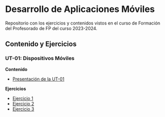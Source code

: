 # Desarrollo de Aplicaciones Móviles

Repositorio con los ejercicios y contenidos vistos en el curso de Formación del Profesorado de FP
del curso 2023-2024.

## Contenido y Ejercicios

### UT-01: Dispositivos Móviles

**Contenido**
- [Presentación de la UT-01](docs/ut01/ut1.pdf)

**Ejercicios**
- [Ejercicio 1](docs/ut1/ut1-ej1.pdf)
- [Ejercicio 2](docs/ut1/ut1-ej2.pdf)
- [Ejercicio 3](docs/ut1/ut1-ej3.pdf)